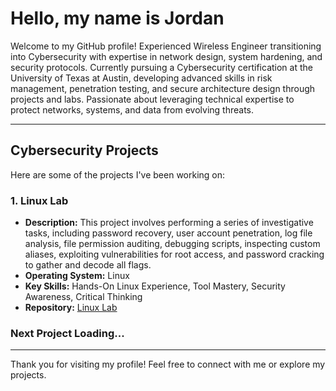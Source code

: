 # Hello, my name is Jordan  

Welcome to my GitHub profile! Experienced Wireless Engineer transitioning into Cybersecurity with expertise in network design, system hardening, and security protocols. Currently pursuing a Cybersecurity certification at the University of Texas at Austin, developing advanced skills in risk management, penetration testing, and secure architecture design through projects and labs. Passionate about leveraging technical expertise to protect networks, systems, and data from evolving threats.


---

## Cybersecurity Projects  

Here are some of the projects I've been working on:  

### 1. **Linux Lab**  
- **Description:** This project involves performing a series of investigative tasks, including password recovery, user account penetration, log file analysis, file permission auditing, debugging scripts, inspecting custom aliases, exploiting vulnerabilities for root access, and password cracking to gather and decode all flags.  
- **Operating System:** Linux
- **Key Skills:** Hands-On Linux Experience, Tool Mastery, Security Awareness, Critical Thinking   
- **Repository:**   [Linux Lab](https://github.com/JordanMcAlpine1/LinuxLab)

### Next Project Loading...
---

Thank you for visiting my profile! Feel free to connect with me or explore my projects.  

